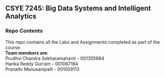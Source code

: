 ## CSYE 7245: Big Data Systems and Intelligent Analytics

### Repo Contents</br>
This repo contains all the Labs and Assignments completed as part of the course. <br/>
**Team members are:**<br/>
Prudhvi Chandra Sekharamahanti - 001355684<br/>
Harika Reddy Gurram - 001067184<br/>
Pranathi Manusanipalli - 001059113

